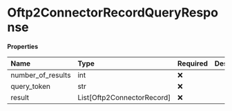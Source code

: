 # Oftp2ConnectorRecordQueryResponse

**Properties**

| Name              | Type                       | Required | Description |
| :---------------- | :------------------------- | :------- | :---------- |
| number_of_results | int                        | ❌       |             |
| query_token       | str                        | ❌       |             |
| result            | List[Oftp2ConnectorRecord] | ❌       |             |

